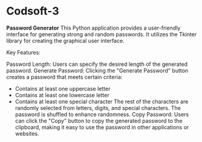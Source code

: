 # Codsoft-3
**Password Generator**
This Python application provides a user-friendly interface for generating strong and random passwords. It utilizes the Tkinter library for creating the graphical user interface.

Key Features:

Password Length: Users can specify the desired length of the generated password.
Generate Password: Clicking the "Generate Password" button creates a password that meets certain criteria:
- Contains at least one uppercase letter
- Contains at least one lowercase letter
- Contains at least one special character
The rest of the characters are randomly selected from letters, digits, and special characters.
The password is shuffled to enhance randomness.
Copy Password: Users can click the "Copy" button to copy the generated password to the clipboard, making it easy to use the password in other applications or websites.
